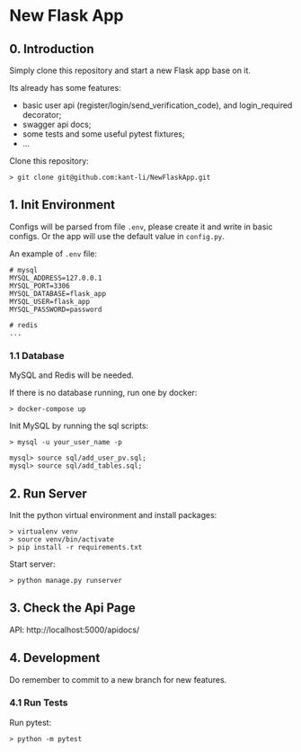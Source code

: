 # New Flask App

## 0. Introduction

Simply clone this repository and start a new Flask app base on it.

Its already has some features:
- basic user api (register/login/send_verification_code), and login_required decorator;
- swagger api docs;
- some tests and some useful pytest fixtures;
- ...

Clone this repository:
```
> git clone git@github.com:kant-li/NewFlaskApp.git
```

## 1. Init Environment

Configs will be parsed from file `.env`, please create it and write in basic configs.
Or the app will use the default value in `config.py`.

An example of `.env` file:
```
# mysql
MYSQL_ADDRESS=127.0.0.1
MYSQL_PORT=3306
MYSQL_DATABASE=flask_app
MYSQL_USER=flask_app
MYSQL_PASSWORD=password

# redis
...
```

### 1.1 Database
MySQL and Redis will be needed.

If there is no database running, run one by docker:
```
> docker-compose up
```

Init MySQL by running the sql scripts:
```
> mysql -u your_user_name -p

mysql> source sql/add_user_pv.sql;
mysql> source sql/add_tables.sql;
```

## 2. Run Server
Init the python virtual environment and install packages:
```
> virtualenv venv
> source venv/bin/activate
> pip install -r requirements.txt
```

Start server:
```
> python manage.py runserver
```

## 3. Check the Api Page
API: http://localhost:5000/apidocs/

## 4. Development
Do remember to commit to a new branch for new features.

### 4.1 Run Tests
Run pytest:
```
> python -m pytest
```
